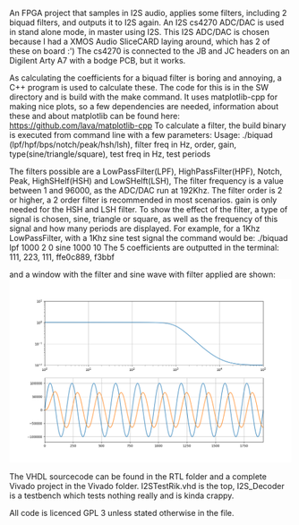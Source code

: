 An FPGA project that samples in I2S audio, applies some filters, including 2 biquad filters, and outputs it to I2S again.
An I2S cs4270 ADC/DAC is used in stand alone mode, in master using I2S. This I2S ADC/DAC is chosen because I had a XMOS Audio SliceCARD laying around, which has 2 of these on board :')
The cs4270 is connected to the JB and JC headers on an Digilent Arty A7 with a bodge PCB, but it works.

As calculating the coefficients for a biquad filter is boring and annoying, a C++ program is used to calculate these.
The code for this is in the SW directory and is build with the make command.
It uses matplotlib-cpp for making nice plots, so a few dependencies are needed, information about these and about matplotlib can be found here: https://github.com/lava/matplotlib-cpp
To calculate a filter, the build binary is executed from command line with a few parameters:
Usage: ./biquad (lpf/hpf/bps/notch/peak/hsh/lsh),  filter freq in Hz, order, gain, type(sine/triangle/square), test freq in Hz, test periods

The filters possible are a LowPassFilter(LPF), HighPassFilter(HPF), Notch, Peak, HighSHelf(HSH) and LowSHelft(LSH), The filter frequency is a value between 1 and 96000, as the ADC/DAC run at 192Khz. The filter order is 2 or higher, a 2 order filter is recommended in most scenarios. gain is only needed for the HSH and LSH filter. 
To show the effect of the filter, a type of signal is chosen, sine, triangle or square, as well as the frequency of this signal and how many periods are displayed.
For example, for a 1Khz LowPassFilter, with a 1Khz sine test signal the command would be:
./biquad lpf 1000 2 0 sine 1000 10
The 5 coefficients are outputted in the terminal:
111, 223, 111, ffe0c889, f3bbf

and a window with the filter and sine wave with filter applied are shown:
![alt text](1KhzLPF.png "1Khz lowpass")

The VHDL sourcecode can be found in the RTL folder and a complete Vivado project in the Vivado folder.
I2STestRik.vhd is the top, I2S_Decoder is a testbench which tests nothing really and is kinda crappy.

All code is licenced GPL 3 unless stated otherwise in the file.
